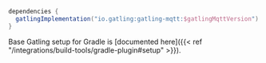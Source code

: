 ```gradle
dependencies {
  gatlingImplementation("io.gatling:gatling-mqtt:$gatlingMqttVersion")
}
```

Base Gatling setup for Gradle is [documented here]({{< ref "/integrations/build-tools/gradle-plugin#setup" >}}).
